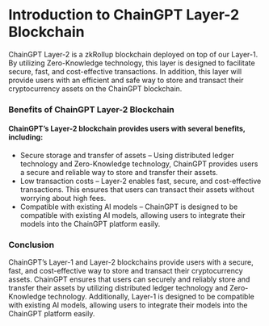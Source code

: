 # Introduction to ChainGPT Layer-2 Blockchain

ChainGPT Layer-2 is a zkRollup blockchain deployed on top of our Layer-1. By utilizing Zero-Knowledge technology, this layer is designed to facilitate secure, fast, and cost-effective transactions. In addition, this layer will provide users with an efficient and safe way to store and transact their cryptocurrency assets on the ChainGPT blockchain.



### Benefits of ChainGPT Layer-2 Blockchain

#### ChainGPT’s Layer-2 blockchain provides users with several benefits, including:

* Secure storage and transfer of assets – Using distributed ledger technology and Zero-Knowledge technology, ChainGPT provides users a secure and reliable way to store and transfer their assets.
* Low transaction costs – Layer-2 enables fast, secure, and cost-effective transactions. This ensures that users can transact their assets without worrying about high fees.
* Compatible with existing AI models – ChainGPT is designed to be compatible with existing AI models, allowing users to integrate their models into the ChainGPT platform easily.

### Conclusion

ChainGPT’s Layer-1 and Layer-2 blockchains provide users with a secure, fast, and cost-effective way to store and transact their cryptocurrency assets. ChainGPT ensures that users can securely and reliably store and transfer their assets by utilizing distributed ledger technology and Zero-Knowledge technology. Additionally, Layer-1 is designed to be compatible with existing AI models, allowing users to integrate their models into the ChainGPT platform easily.
